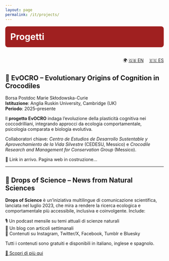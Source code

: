 ```yaml
---
layout: page
permalink: /it/projects/
---
```


<div style="background-color:#a02020; padding:1rem; border-radius:8px; text-align:left; margin-bottom: 2rem;">
  <h1 style="margin: 0; font-size: 2em; color:white;">Progetti</h1>
</div>

<div style="text-align:right; margin-bottom: 1rem;">
  🌍 <a href="/projects/" style="margin-right: 1em;">🇬🇧 EN</a>
  <a href="/es/projects/">🇪🇸 ES</a>
</div>

## 🐊 EvOCRO – Evolutionary Origins of Cognition in Crocodiles

Borsa Postdoc Marie Skłodowska-Curie  
**Istituzione**: Anglia Ruskin University, Cambridge (UK)  
**Periodo**: 2025–presente  

Il **progetto EvOCRO** indaga l’evoluzione della plasticità cognitiva nei coccodrilliani, integrando approcci da ecologia comportamentale, psicologia comparata e biologia evolutiva.

Collaboratori chiave: *Centro de Estudios de Desarrollo Sustentable y Aprovechamiento de la Vida Silvestre* (CEDESU, Messico) e *Crocodile Research and Management for Conservation Group* (Messico).

🔗 Link in arrivo. Pagina web in costruzione...

---

## 📢 Drops of Science – News from Natural Sciences 

**Drops of Science** è un’iniziativa multilingue di comunicazione scientifica, lanciata nel luglio 2023, che mira a rendere la ricerca ecologica e comportamentale più accessibile, inclusiva e coinvolgente. Include:

🎙️ Un podcast mensile su temi attuali di scienze naturali  
📝 Un blog con articoli settimanali  
📱 Contenuti su Instagram, Twitter/X, Facebook, Tumblr e Bluesky  

Tutti i contenuti sono gratuiti e disponibili in italiano, inglese e spagnolo.

[🔗 Scopri di più qui](https://linktr.ee/dropsofscienceofficial)
